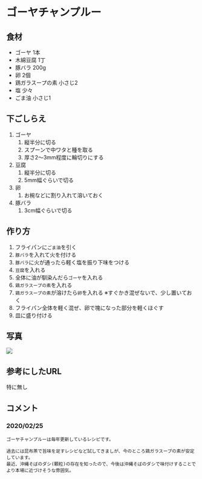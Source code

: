 # ゴーヤチャンプルー

## 食材

* ゴーヤ 1本
* 木綿豆腐 1丁
* 豚バラ 200g
* 卵 2個
* 鶏ガラスープの素 小さじ2
* 塩 少々
* ごま油 小さじ1

## 下ごしらえ

1. ゴーヤ
    1. 縦半分に切る
    2. スプーンで中ワタと種を取る
    3. 厚さ2〜3mm程度に輪切りにする
2. 豆腐
    1. 縦半分に切る
    2. 5mm幅ぐらいで切る
3. 卵
    1. お椀などに割り入れて溶いておく
4. 豚バラ
    1. 3cm幅ぐらいで切る

## 作り方

1. フライパンに`ごま油`を引く
2. `豚バラ`を入れて火を付ける
3. `豚バラ`に火が通ったら軽く塩を振り下味をつける
4. `豆腐`を入れる
5. 全体に油が馴染んだら`ゴーヤ`を入れる
6. `鶏ガラスープの素`を入れる
7. `鶏ガラスープの素`が溶けたら`卵`を入れる
※すぐかき混ぜないで、少し置いておく
8. フライパン全体を軽く混ぜ、卵で塊になった部分を軽くほぐす
9. 皿に盛り付ける

## 写真

![](https://i.imgur.com/eJpn6MP.jpg)

## 参考にしたURL

特に無し

## コメント

### 2020/02/25

```
ゴーヤチャンプルーは毎年更新しているレシピです。

過去には昆布茶で旨味を足すレシピなど試してきましが、今のところ鶏ガラスープの素が安定しています。
最近、沖縄そばのダシ(顆粒)の存在を知ったので、今後は沖縄そばのダシで味付けすることでより本場に近づけそうな雰囲気。
```
